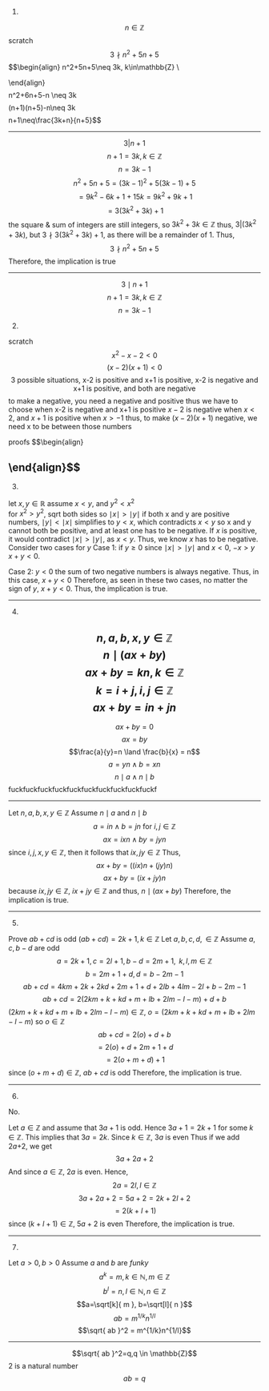 1.
$$n \in \mathbb{Z}$$
scratch
$$3 \nmid n^2+5n+5$$
$$\begin{align}
n^2+5n+5\neq 3k, k\in\mathbb{Z} \\

\end{align}$$
$$n^2+6n+5-n \neq 3k$$
$$(n+1)(n+5)-n\neq 3k$$
$$n+1\neq\frac{3k+n}{n+5}$$


---

$$3|n+1$$
$$n+1 = 3k, k\in\mathbb{Z}$$
$$n=3k-1$$
$$n^2+5n+5 = (3k-1)^2+5(3k-1)+5$$
$$=9k^2-6k+1+15k=9k^2+9k+1$$
$$=3(3k^2+3k)+1$$
the square & sum of integers are still integers, so $3k^2+3k \in \mathbb{Z}$
thus, $3|(3k^2+3k)$, but $3\nmid 3(3k^2+3k)+1$, as there will be a remainder of 1.
Thus, $$3 \nmid n^2+5n+5$$
Therefore, the implication is true

---
$$3\mid n+1$$
$$n+1 = 3k, k\in\mathbb{Z}$$
$$n = 3k-1$$

2.
scratch
$$x^2-x-2<0$$
$$(x-2)(x+1)<0$$
$$\text{3 possible situations, x-2 is positive  and x+1 is positive, x-2 is negative and x+1 is positive, and both are negative}$$
to make a negative, you need a negative and positive
thus we have to choose when $\text{x-2 is negative and x+1 is positive}$
$x-2$ is negative when $x < 2$, and $x+1$ is positive when $x>-1$
thus, to make $(x-2)(x+1)$ negative, we need x to be between those numbers

proofs
$$\begin{align}

\end{align}$$
---
3.
let $x,y\in\mathbb{R}$
assume $x < y$, and $y^2< x^2$\
for $x^2 > y^2$, sqrt both sides so $\mid x \mid> \mid y\mid$
if both x and y are positive numbers, $\mid y\mid < \mid x\mid$ simplifies to $y<x$, which contradicts $x<y$
so x and y cannot both be positive, and at least one has to be negative. 
If $x$ is positive, it would contradict $\mid x\mid>\mid y\mid$, as $x<y$. Thus, we know $x$ has to be negative.
Consider two cases for $y$
Case 1:
if $y\geq 0$
since $\mid x\mid>\mid y\mid$ and $x<0$, $-x>y$
$x+y<0$.

Case 2:
$y<0$
the sum of two negative numbers is always negative. 
Thus, in this case, $x+y<0$
Therefore, as seen in these two cases, no matter the sign of $y$, $x+y<0$. Thus, the implication is true.
___
4.
$$n, a, b, x, y \in \mathbb{Z}$$
$$n \mid (ax+by)$$
$$ax+by=kn, k\in\mathbb{Z}$$
$$k = i+j,  i,j\in \mathbb{Z}$$
$$ax+by=in+jn$$
--
$$ax+by=0$$
$$ax=by$$
$$\frac{a}{y}=n \land \frac{b}{x} = n$$
$$a=yn \land b=xn$$
$$n\mid a \land n\mid b$$
fuckfuckfuckfuckfuckfuckfuckfuckfuckfuckf

---
Let $n, a, b, x, y \in \mathbb{Z}$
Assume $n \mid a$ and $n \mid b$
$$a = in \land b = jn \text{ for } i,j \in\mathbb{Z}$$
$$ax=ixn \land by = jyn$$
since $i, j, x, y \in \mathbb{Z}$, then it follows that $ix, jy \in \mathbb{Z}$
Thus, 
$$ax+by = ((ix)n+(jy)n)$$
$$ax+by=(ix+jy)n$$
because $ix,jy\in\mathbb{Z}$, $ix+jy \in\mathbb{Z}$
and thus, $n \mid (ax+by)$
Therefore, the implication is true.

---
5.
Prove $ab+cd$ is odd $(ab+cd) = 2k+1, k\in\mathbb{Z}$
Let $a, b, c, d, \in \mathbb{Z}$
Assume $a, c, b-d$ are odd
$$a = 2k+1, c = 2l+1, b-d=2m+1, \text{ }k, l, m \in \mathbb{Z}$$
$$b = 2m+1+d, d = b-2m-1$$
$$ab+cd = 4km+2k+2kd+2m+1+d+2lb+4lm-2l+b-2m-1$$
$$ab+cd=2(2km+k+kd+m+lb+2lm-l-m)+d+b$$
$(2km+k+kd+m+lb+2lm-l-m)\in\mathbb{Z}$, $o = (2km+k+kd+m+lb+2lm-l-m)$ so $o\in\mathbb{Z}$
$$ab+cd=2(o)+d+b$$
$$=2(o)+d+2m+1+d$$
$$=2(o + m + d)+1$$
since $(o + m + d)\in\mathbb{Z}$, $ab+cd$ is odd
Therefore, the implication is true.

---
6.
No.

Let $a \in \mathbb{Z}$ and assume that $3a+1$ is odd. Hence $3a+1=2k+1$ for some $k\in\mathbb{Z}$. This implies that $3a=2k$.
Since $k\in\mathbb{Z}$, $3a$ is even
Thus if we add $2a$+2, we get $$3a+2a+2$$
And since $a\in\mathbb{Z}$, $2a$ is even. 
Hence, $$2a = 2l, l\in\mathbb{Z}$$
$$3a+2a+2=5a+2=2k+2l+2$$
$$=2(k+l+1)$$
since $(k+l+1)\in\mathbb{Z}$, $5a+2$ is even
Therefore, the implication is true.

---
7.
Let $a>0, b>0$ 
Assume $a$ and $b$ are *funky*
$$a^k=m, k\in\mathbb{N}, m\in\mathbb{Z}$$
$$b^l=n, l \in \mathbb{N}, n \in \mathbb{Z}$$
$$a=\sqrt[k]{ m }, b=\sqrt[l]{ n }$$
$$ab=m^{1/k}n^{1/l}$$
$$\sqrt{ ab }^2 = m^{1/k}n^{1/l}$$


---
$$\sqrt{ ab }^2=q,q \in \mathbb{Z}$$
2 is a natural number
$$ab=q$$
